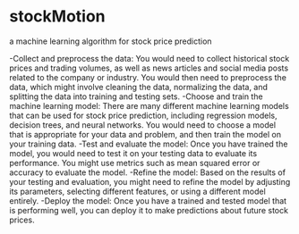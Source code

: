 # stockMotion
a machine learning algorithm for stock price prediction


-Collect and preprocess the data: You would need to collect historical stock prices and trading volumes, as well as news articles and social media posts related to the company or industry. You would then need to preprocess the data, which might involve cleaning the data, normalizing the data, and splitting the data into training and testing sets.
-Choose and train the machine learning model: There are many different machine learning models that can be used for stock price prediction, including regression models, decision trees, and neural networks. You would need to choose a model that is appropriate for your data and problem, and then train the model on your training data.
-Test and evaluate the model: Once you have trained the model, you would need to test it on your testing data to evaluate its performance. You might use metrics such as mean squared error or accuracy to evaluate the model.
-Refine the model: Based on the results of your testing and evaluation, you might need to refine the model by adjusting its parameters, selecting different features, or using a different model entirely.
-Deploy the model: Once you have a trained and tested model that is performing well, you can deploy it to make predictions about future stock prices.
